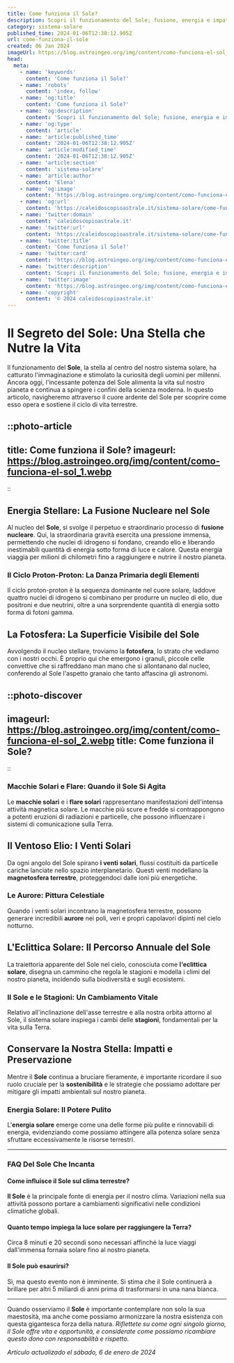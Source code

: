 ```yaml
---
title: Come funziona il Sole?
description: Scopri il funzionamento del Sole; fusione, energia e impatto sulla Terra. Tutto spiegato in modo chiaro e appassionante. Leggi ora!
category: sistema-solare
published_time: 2024-01-06T12:38:12.905Z
url: come-funziona-il-sole
created: 06 Jan 2024
imageUrl: https://blog.astroingeo.org/img/content/como-funciona-el-sol_1.webp
head:
  meta:
    - name: 'keywords'
      content: 'Come funziona il Sole?'
    - name: 'robots'
      content: 'index, follow'
    - name: 'og:title'
      content: 'Come funziona il Sole?'
    - name: 'og:description'
      content: 'Scopri il funzionamento del Sole; fusione, energia e impatto sulla Terra. Tutto spiegato in modo chiaro e appassionante. Leggi ora!'
    - name: 'og:type'
      content: 'article'
    - name: 'article:published_time'
      content: '2024-01-06T12:38:12.905Z'
    - name: 'article:modified_time'
      content: '2024-01-06T12:38:12.905Z'
    - name: 'article:section'
      content: 'sistema-solare'
    - name: 'article:author'
      content: 'Elena'
    - name: 'og:image'
      content: 'https://blog.astroingeo.org/img/content/como-funciona-el-sol_1.webp'
    - name: 'og:url'
      content: 'https://caleidoscopioastrale.it/sistema-solare/come-funziona-il-sole'
    - name: 'twitter:domain'
      content: 'caleidoscopioastrale.it'
    - name: 'twitter:url'
      content: 'https://caleidoscopioastrale.it/sistema-solare/come-funziona-il-sole'
    - name: 'twitter:title'
      content: 'Come funziona il Sole?'
    - name: 'twitter:card'
      content: 'https://blog.astroingeo.org/img/content/como-funciona-el-sol_1.webp'
    - name: 'twitter:description'
      content: 'Scopri il funzionamento del Sole; fusione, energia e impatto sulla Terra. Tutto spiegato in modo chiaro e appassionante. Leggi ora!'
    - name: 'twitter:image'
      content: 'https://blog.astroingeo.org/img/content/como-funciona-el-sol_1.webp'
    - name: 'copyright'
      content: '© 2024 caleidoscopioastrale.it'
---
```

# Il Segreto del Sole: Una Stella che Nutre la Vita

Il funzionamento del **Sole**, la stella al centro del nostro sistema solare, ha catturato l'immaginazione e stimolato la curiosità degli uomini per millenni. Ancora oggi, l'incessante potenza del Sole alimenta la vita sul nostro pianeta e continua a spingere i confini della scienza moderna. In questo articolo, navigheremo attraverso il cuore ardente del Sole per scoprire come esso opera e sostiene il ciclo di vita terrestre. 

::photo-article
---
title: Come funziona il Sole?
imageurl: https://blog.astroingeo.org/img/content/como-funciona-el-sol_1.webp
---
::

## Energia Stellare: La Fusione Nucleare nel Sole
Al nucleo del **Sole**, si svolge il perpetuo e straordinario processo di **fusione nucleare**. Qui, la straordinaria gravità esercita una pressione immensa, permettendo che nuclei di idrogeno si fondano, creando elio e liberando inestimabili quantità di energia sotto forma di luce e calore. Questa energia viaggia per milioni di chilometri fino a raggiungere e nutrire il nostro pianeta.

### Il Ciclo Proton-Proton: La Danza Primaria degli Elementi
Il ciclo proton-proton è la sequenza dominante nel cuore solare, laddove quattro nuclei di idrogeno si combinano per produrre un nucleo di elio, due positroni e due neutrini, oltre a una sorprendente quantità di energia sotto forma di fotoni gamma.

## La Fotosfera: La Superficie Visibile del Sole
Avvolgendo il nucleo stellare, troviamo la **fotosfera**, lo strato che vediamo con i nostri occhi. È proprio qui che emergono i granuli, piccole celle convettive che si raffreddano man mano che si allontanano dal nucleo, conferendo al Sole l'aspetto granaio che tanto affascina gli astronomi.

::photo-discover
---
imageurl: https://blog.astroingeo.org/img/content/como-funciona-el-sol_2.webp
title: Come funziona il Sole?
---
::

### Macchie Solari e Flare: Quando il Sole Si Agita
Le **macchie solari** e i **flare solari** rappresentano manifestazioni dell'intensa attività magnetica solare. Le macchie più scure e fredde si contrappongono a potenti eruzioni di radiazioni e particelle, che possono influenzare i sistemi di comunicazione sulla Terra.

## Il Ventoso Elio: I Venti Solari
Da ogni angolo del Sole spirano **i venti solari**, flussi costituiti da particelle cariche lanciate nello spazio interplanetario. Questi venti modellano la **magnetosfera terrestre**, proteggendoci dalle ioni più energetiche.

### Le Aurore: Pittura Celestiale
Quando i venti solari incontrano la magnetosfera terrestre, possono generare incredibili **aurore** nei poli, veri e propri capolavori dipinti nel cielo notturno.

## L'Eclittica Solare: Il Percorso Annuale del Sole
La traiettoria apparente del Sole nel cielo, conosciuta come **l'eclittica solare**, disegna un cammino che regola le stagioni e modella i climi del nostro pianeta, incidendo sulla biodiversità e sugli ecosistemi.

### Il Sole e le Stagioni: Un Cambiamento Vitale
Relativo all'inclinazione dell'asse terrestre e alla nostra orbita attorno al Sole, il sistema solare inspiega i cambi delle **stagioni**, fondamentali per la vita sulla Terra.

## Conservare la Nostra Stella: Impatti e Preservazione
Mentre il **Sole** continua a bruciare fieramente, è importante ricordare il suo ruolo cruciale per la **sostenibilità** e le strategie che possiamo adottare per mitigare gli impatti ambientali sul nostro pianeta.

### Energia Solare: Il Potere Pulito
L'**energia solare** emerge come una delle forme più pulite e rinnovabili di energia, evidenziando come possiamo attingere alla potenza solare senza sfruttare eccessivamente le risorse terrestri.

---

### FAQ Del Sole Che Incanta

#### Come influisce il Sole sul clima terrestre?
**Il Sole** è la principale fonte di energia per il nostro clima. Variazioni nella sua attività possono portare a cambiamenti significativi nelle condizioni climatiche globali.

#### Quanto tempo impiega la luce solare per raggiungere la Terra?
Circa 8 minuti e 20 secondi sono necessari affinché la luce viaggi dall'immensa fornaia solare fino al nostro pianeta.

#### Il Sole può esaurirsi?
Sì, ma questo evento non è imminente. Si stima che il Sole continuerà a brillare per altri 5 miliardi di anni prima di trasformarsi in una nana bianca.

---

Quando osserviamo il **Sole** è importante contemplare non solo la sua maestosità, ma anche come possiamo armonizzare la nostra esistenza con questa gigantesca forza della natura. _Riflettete su come ogni singolo giorno, il Sole offre vita e opportunità, e considerate come possiamo ricambiare questo dono con responsabilità e rispetto._

_Artículo actualizado el sábado, 6 de enero de 2024_